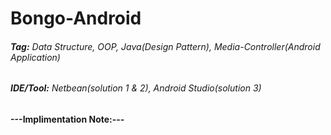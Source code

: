 # Bongo-Android
###### **Tag:** Data Structure, OOP, Java(Design Pattern), Media-Controller(Android Application)
###### **IDE/Tool:** Netbean(solution 1 & 2), Android Studio(solution 3) 

#### ---Implimentation Note:---
